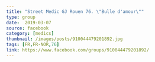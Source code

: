 ```yaml
---
title: "Street Medic GJ Rouen 76. \"Bulle d'amour\""
type: group
date:  2019-03-07
source: facebook
category: [medics]
thumbnail: /images/posts/910044479201892.jpg
tags: [FR,FR-NOR,76]
link: https://www.facebook.com/groups/910044479201892/
---
```

